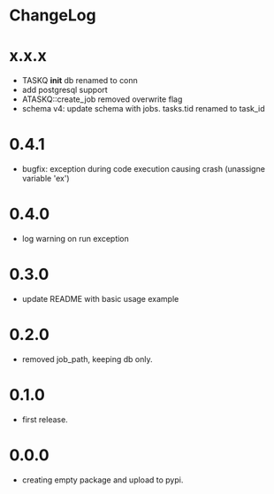 # ChangeLog

# x.x.x
- TASKQ __init__ db renamed to conn
- add postgresql support
- ATASKQ::create_job removed overwrite flag
- schema v4: update schema with jobs. tasks.tid renamed to task_id

# 0.4.1
- bugfix: exception during code execution causing crash (unassigne variable 'ex')

# 0.4.0
- log warning on run exception

# 0.3.0
- update README with basic usage example

# 0.2.0
- removed job_path, keeping db only.

# 0.1.0
- first release.

# 0.0.0
- creating empty package and upload to pypi.
